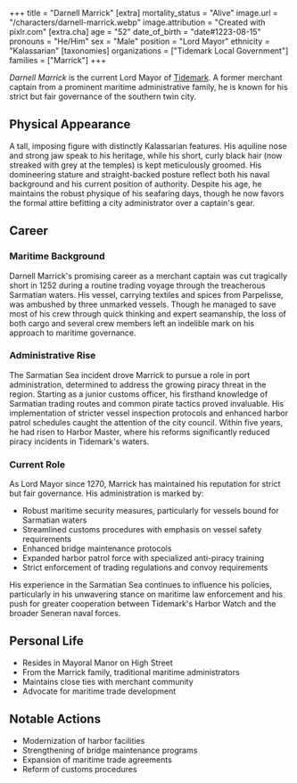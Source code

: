 +++
title = "Darnell Marrick"
[extra]
mortality_status = "Alive"
image.url = "/characters/darnell-marrick.webp"
image.attribution = "Created with pixlr.com"
[extra.cha]
age = "52"
date_of_birth = "date#1223-08-15"
pronouns = "He/Him"
sex = "Male"
position = "Lord Mayor"
ethnicity = "Kalassarian"
[taxonomies]
organizations = ["Tidemark Local Government"]
families = ["Marrick"]
+++

_Darnell Marrick_ is the current Lord Mayor of
[Tidemark](@/locations/tidemark.md). A former merchant captain from a prominent
maritime administrative family, he is known for his strict but fair governance
of the southern twin city.

## Physical Appearance

A tall, imposing figure with distinctly Kalassarian features. His aquiline nose
and strong jaw speak to his heritage, while his short, curly black hair (now
streaked with grey at the temples) is kept meticulously groomed. His domineering
stature and straight-backed posture reflect both his naval background and his
current position of authority. Despite his age, he maintains the robust physique
of his seafaring days, though he now favors the formal attire befitting a city
administrator over a captain's gear.

## Career

### Maritime Background

Darnell Marrick's promising career as a merchant captain was cut tragically
short in 1252 during a routine trading voyage through the treacherous Sarmatian
waters. His vessel, carrying textiles and spices from Parpelisse, was ambushed
by three unmarked vessels. Though he managed to save most of his crew through
quick thinking and expert seamanship, the loss of both cargo and several crew
members left an indelible mark on his approach to maritime governance.

### Administrative Rise

The Sarmatian Sea incident drove Marrick to pursue a role in port
administration, determined to address the growing piracy threat in the region.
Starting as a junior customs officer, his firsthand knowledge of Sarmatian
trading routes and common pirate tactics proved invaluable. His implementation
of stricter vessel inspection protocols and enhanced harbor patrol schedules
caught the attention of the city council. Within five years, he had risen to
Harbor Master, where his reforms significantly reduced piracy incidents in
Tidemark's waters.

### Current Role

As Lord Mayor since 1270, Marrick has maintained his reputation for strict but
fair governance. His administration is marked by:

- Robust maritime security measures, particularly for vessels bound for
  Sarmatian waters
- Streamlined customs procedures with emphasis on vessel safety requirements
- Enhanced bridge maintenance protocols
- Expanded harbor patrol force with specialized anti-piracy training
- Strict enforcement of trading regulations and convoy requirements

His experience in the Sarmatian Sea continues to influence his policies,
particularly in his unwavering stance on maritime law enforcement and his push
for greater cooperation between Tidemark's Harbor Watch and the broader Seneran
naval forces.

## Personal Life

- Resides in Mayoral Manor on High Street
- From the Marrick family, traditional maritime administrators
- Maintains close ties with merchant community
- Advocate for maritime trade development

## Notable Actions

- Modernization of harbor facilities
- Strengthening of bridge maintenance programs
- Expansion of maritime trade agreements
- Reform of customs procedures
